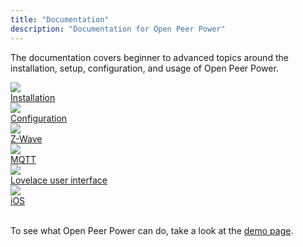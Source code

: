 ```yaml
---
title: "Documentation"
description: "Documentation for Open Peer Power"
---
```


The documentation covers beginner to advanced topics around the installation, setup, configuration, and usage of Open Peer Power.

<div class="text-center hass-option-cards" markdown="0">
  <a class='option-card' href='/hassio/'>
    <div class='img-container'>
      <img src='https://brands.openpeerpower.io/homeassistant/icon.png' />
    </div>
    <div class='title'>Installation</div>
  </a>
  <a class='option-card' href='/docs/configuration/'>
    <div class='img-container'>
      <img src='/images/supported_brands/pencil.png' />
    </div>
    <div class='title'>Configuration</div>
  </a>
  <a class='option-card' href='/docs/z-wave/'>
    <div class='img-container'>
      <img src='https://brands.openpeerpower.io/zwave/icon.png' />
    </div>
    <div class='title'>Z-Wave</div>
  </a>
  <a class='option-card' href='/docs/mqtt/'>
    <div class='img-container'>
      <img src='https://brands.openpeerpower.io/mqtt/icon.png' />
    </div>
    <div class='title'>MQTT</div>
  </a>
  <a class='option-card' href='/lovelace/'>
    <div class='img-container'>
      <img src='/images/supported_brands/view-dashboard.png' />
    </div>
    <div class='title'>Lovelace user interface</div>
  </a>
  <a class='option-card' href='/docs/ecosystem/ios/'>
    <div class='img-container'>
      <img src='https://brands.openpeerpower.io/ios/icon.png' />
    </div>
    <div class='title'>iOS</div>
  </a>
</div>

<br/>

To see what Open Peer Power can do, take a look at the [demo page](/demo).
